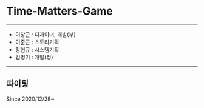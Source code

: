 # Time-Matters-Game
 
---

- 이창근 : 디자이너, 개발(부)
- 이준근 : 스토리기획
- 장현규 : 시스템기획
- 김명기 : 개발(정)

---

## 파이팅

Since 2020/12/28~
